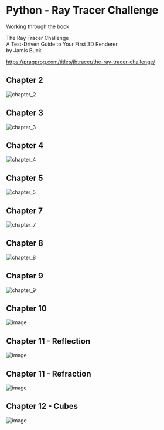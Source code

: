 # Python - Ray Tracer Challenge

Working through the book:

The Ray Tracer Challenge  
A Test-Driven Guide to Your First 3D Renderer  
by Jamis Buck  

https://pragprog.com/titles/jbtracer/the-ray-tracer-challenge/

## Chapter 2
![chapter_2](https://user-images.githubusercontent.com/392577/192130419-f8bc8b8d-7bdf-4333-b083-d2147a6391c1.png)

## Chapter 3
![chapter_3](https://user-images.githubusercontent.com/392577/192130424-60db72db-d90e-461c-836c-0f78084c1a42.png)

## Chapter 4
![chapter_4](https://user-images.githubusercontent.com/392577/192130425-4f9ff6e8-ebf1-404b-8f4f-0bf601a5138e.png)

## Chapter 5
![chapter_5](https://user-images.githubusercontent.com/392577/192130430-06849013-3b9e-48b9-9a40-ce648d3ed283.png)

## Chapter 7
![chapter_7](https://user-images.githubusercontent.com/392577/192130432-1e02c2ee-d20f-440f-b024-06b9b2cdb9a8.png)

## Chapter 8
![chapter_8](https://user-images.githubusercontent.com/392577/192130437-3660382a-ce8b-43d9-9df8-0fd41525d905.png)

## Chapter 9
![chapter_9](https://user-images.githubusercontent.com/392577/192133933-12883554-b79a-4772-8ed4-ada9c92020e3.png)

## Chapter 10
![image](https://user-images.githubusercontent.com/392577/193199115-8e18f848-8f12-4c0a-b53d-d2db681fbbe9.png)

## Chapter 11 - Reflection
![image](https://user-images.githubusercontent.com/392577/193380203-7264813e-e488-4528-9b1b-39906ab084f6.png)

## Chapter 11 - Refraction
![image](https://user-images.githubusercontent.com/392577/193986536-ced561ff-fc72-4e19-94c2-6962083ea6f7.png)

## Chapter 12 - Cubes
![image](https://user-images.githubusercontent.com/392577/194226993-0ceed455-fb44-4821-92ab-fb4b94d51217.png)
